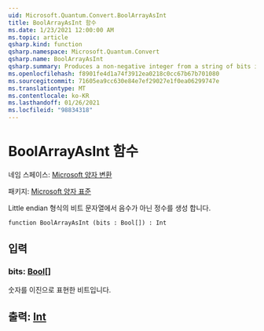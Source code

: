 ```yaml
---
uid: Microsoft.Quantum.Convert.BoolArrayAsInt
title: BoolArrayAsInt 함수
ms.date: 1/23/2021 12:00:00 AM
ms.topic: article
qsharp.kind: function
qsharp.namespace: Microsoft.Quantum.Convert
qsharp.name: BoolArrayAsInt
qsharp.summary: Produces a non-negative integer from a string of bits in little endian format.
ms.openlocfilehash: f8901fe4d1a74f3912ea0218c0cc67b67b701080
ms.sourcegitcommit: 71605ea9cc630e84e7ef29027e1f0ea06299747e
ms.translationtype: MT
ms.contentlocale: ko-KR
ms.lasthandoff: 01/26/2021
ms.locfileid: "98834318"
---
```

# <a name="boolarrayasint-function"></a>BoolArrayAsInt 함수

네임 스페이스: [Microsoft 양자 변환](xref:Microsoft.Quantum.Convert)

패키지: [Microsoft 양자 표준](https://nuget.org/packages/Microsoft.Quantum.Standard)


Little endian 형식의 비트 문자열에서 음수가 아닌 정수를 생성 합니다.

```qsharp
function BoolArrayAsInt (bits : Bool[]) : Int
```


## <a name="input"></a>입력

### <a name="bits--bool"></a>bits: [Bool](xref:microsoft.quantum.lang-ref.bool)[]

숫자를 이진으로 표현한 비트입니다.



## <a name="output--int"></a>출력: [Int](xref:microsoft.quantum.lang-ref.int)

